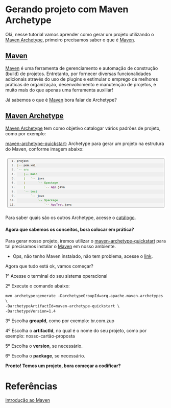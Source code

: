 # Gerando projeto com Maven Archetype

Olá, nesse tutorial vamos aprender como gerar um projeto utilizando o [Maven Archetype](https://maven.apache.org/archetype/index.html), primeiro precisamos saber o 
que é [Maven](https://maven.apache.org/what-is-maven.html).

## [Maven](https://maven.apache.org/what-is-maven.html)

[Maven](https://maven.apache.org/what-is-maven.html) é uma ferramenta de gerenciamento e automação 
de construção (build) de projetos. Entretanto, por fornecer diversas funcionalidades adicionais através do uso de 
plugins e estimular o emprego de melhores práticas de organização, desenvolvimento e manutenção de projetos, é 
muito mais do que apenas uma ferramenta auxiliar!

Já sabemos o que é [Maven](https://maven.apache.org/what-is-maven.html) bora falar de Archetype?

## [Maven Archetype](https://maven.apache.org/archetype/index.html)

[Maven Archetype](https://maven.apache.org/archetype/index.html) tem como objetivo catalogar vários padrões de projeto, 
como por exemplo:

[maven-archetype-quickstart](https://maven.apache.org/archetypes/maven-archetype-quickstart/): Archetype para gerar um 
projeto na estrutura do Maven, conforme imagem abaixo:

![alt text](../images/maven-001.png "maven-archetype-quickstart")

Para saber quais são os outros Archetype, acesse o [catálogo](https://maven.apache.org/archetypes).

#### Agora que sabemos os conceitos, bora colocar em prática?

Para gerar nosso projeto, iremos utilizar o [maven-archetype-quickstart](https://maven.apache.org/archetypes/maven-archetype-quickstart/) 
para tal precisamos instalar o [Maven](https://maven.apache.org/what-is-maven.html) em nosso ambiente.

- Ops, não tenho Maven instalado, não tem problema, acesse o [link](https://maven.apache.org/install.html).

Agora que tudo está ok, vamos começar?

1º Acesse o terminal do seu sistema operacional

2º Execute o comando abaixo:

```
mvn archetype:generate -DarchetypeGroupId=org.apache.maven.archetypes \
-DarchetypeArtifactId=maven-archetype-quickstart \
-DarchetypeVersion=1.4
```

3º Escolha **groupId**, como por exemplo: br.com.zup

4º Escolha o **artifactId**, no qual é o nome do seu projeto, como por exemplo: nosso-cartão-proposta

5º Escolha o **version**, se necessário.

6º Escolha o **package**, se necessário.

**Pronto! Temos um projeto, bora começar a codificar?**

# Referências

[Introdução ao Maven](https://www.devmedia.com.br/introducao-ao-maven/25128#1)